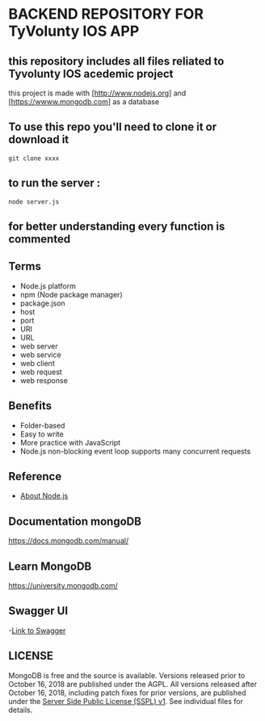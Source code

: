 

# BACKEND REPOSITORY FOR TyVolunty IOS APP

## this repository includes all files reliated to Tyvolunty IOS acedemic project

this project is made with [http://www.nodejs.org] and [https://wwww.mongodb.com] as a database

## To use this repo you'll need to clone it or download it 

`git clone xxxx`
## to run the server :
`node server.js`

## for better understanding every function is commented

## Terms

- Node.js platform
- npm (Node package manager)
- package.json
- host
- port
- URI
- URL
- web server
- web service
- web client
- web request
- web response


## Benefits

- Folder-based
- Easy to write
- More practice with JavaScript
- Node.js non-blocking event loop supports many concurrent requests

## Reference

- [About Node.js](https://nodejs.org/en/about/)


## Documentation mongoDB

  https://docs.mongodb.com/manual/
  
  ## Learn MongoDB

  https://university.mongodb.com/
  
  ## Swagger UI 
  -[Link to Swagger](http://localhost:3000/TyVolunty/)

## LICENSE

  MongoDB is free and the source is available. Versions released prior to
  October 16, 2018 are published under the AGPL. All versions released after
  October 16, 2018, including patch fixes for prior versions, are published
  under the [Server Side Public License (SSPL) v1](LICENSE-Community.txt).
  See individual files for details.
